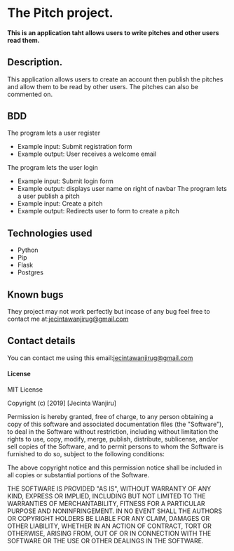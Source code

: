 # The Pitch project.

#### This is an application taht allows users to write pitches and other users read them.

## Description.
This application allows users to create an account then publish the pitches and allow them to be read by other users. The pitches can also be commented on.
## BDD
The program lets a user register
* Example input: Submit registration form
* Example output: User receives a welcome email

The program lets the user login
* Example input: Submit login form
* Example output: displays user name on right of navbar
The program lets a user publish a pitch
* Example input: Create a pitch
* Example output: Redirects user to form to create a pitch

## Technologies used
* Python
* Pip
* Flask
* Postgres
## Known bugs
They project may not work perfectly but incase of any bug feel free to contact me at:jecintawanjirug@gmail.com
## Contact details
You can contact me using this email:jecintawanjirug@gmail.com
#### License
MIT License

Copyright (c) [2019] [Jecinta Wanjiru]

Permission is hereby granted, free of charge, to any person obtaining a copy
of this software and associated documentation files (the "Software"), to deal
in the Software without restriction, including without limitation the rights
to use, copy, modify, merge, publish, distribute, sublicense, and/or sell
copies of the Software, and to permit persons to whom the Software is
furnished to do so, subject to the following conditions:

The above copyright notice and this permission notice shall be included in all
copies or substantial portions of the Software.

THE SOFTWARE IS PROVIDED "AS IS", WITHOUT WARRANTY OF ANY KIND, EXPRESS OR
IMPLIED, INCLUDING BUT NOT LIMITED TO THE WARRANTIES OF MERCHANTABILITY,
FITNESS FOR A PARTICULAR PURPOSE AND NONINFRINGEMENT. IN NO EVENT SHALL THE
AUTHORS OR COPYRIGHT HOLDERS BE LIABLE FOR ANY CLAIM, DAMAGES OR OTHER
LIABILITY, WHETHER IN AN ACTION OF CONTRACT, TORT OR OTHERWISE, ARISING FROM,
OUT OF OR IN CONNECTION WITH THE SOFTWARE OR THE USE OR OTHER DEALINGS IN THE
SOFTWARE.
